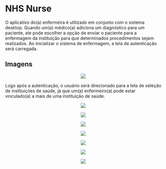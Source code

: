 # NHS Nurse

O aplicativo do(a) enfermeira é utilizado em conjunto com o sistema desktop. Quando um(a) médico(a) adiciona um diagnóstico para um paciente, ele pode escolher a opção de enviar o paciente para a enfermagem da instituição para que determinados procedimentos sejam realizados. Ao inicializar o sistema de enfermagem, a tela de autenticação será carregada.

## Imagens
<p align="center"><img src='https://github.com/Ramonrune/nhs-nurse/blob/master/img01.png'></p>
Logo após a autenticação, o usuário será direcionado para a tela de seleção de instituições de saúde, já que um(a) enfermeiro(a) pode estar vinculado(a) a mais de uma instituição de saúde. 
<p align="center"><img src='https://github.com/Ramonrune/nhs-nurse/blob/master/img02.png'></p>
<p align="center"><img src='https://github.com/Ramonrune/nhs-nurse/blob/master/img03.png'></p>
<p align="center"><img src='https://github.com/Ramonrune/nhs-nurse/blob/master/img04.png'></p>
<p align="center"><img src='https://github.com/Ramonrune/nhs-nurse/blob/master/img05.png'></p>
<p align="center"><img src='https://github.com/Ramonrune/nhs-nurse/blob/master/img06.png'></p>
<p align="center"><img src='https://github.com/Ramonrune/nhs-nurse/blob/master/img07.png'></p>
<p align="center"><img src='https://github.com/Ramonrune/nhs-nurse/blob/master/img08.png'></p>
